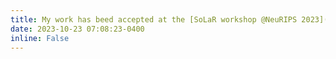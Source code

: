 ```yaml
---
title: My work has beed accepted at the [SoLaR workshop @NeuRIPS 2023](https://nips.cc/virtual/2023/workshop/66526)
date: 2023-10-23 07:08:23-0400
inline: False
---
```

